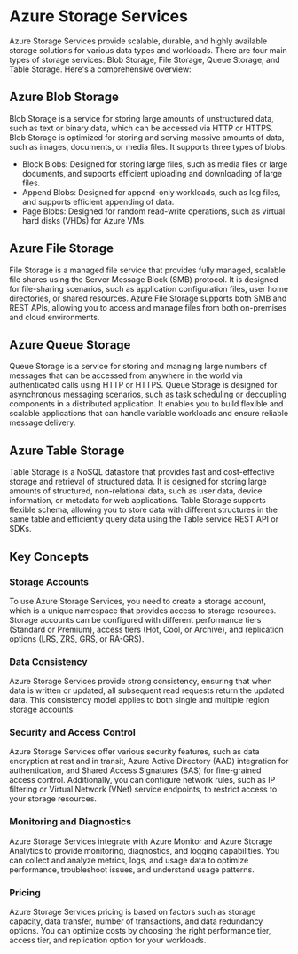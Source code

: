 # Azure Storage Services

Azure Storage Services provide scalable, durable, and highly available storage solutions for various data types and workloads. There are four main types of storage services: Blob Storage, File Storage, Queue Storage, and Table Storage. Here's a comprehensive overview:

## Azure Blob Storage

Blob Storage is a service for storing large amounts of unstructured data, such as text or binary data, which can be accessed via HTTP or HTTPS. Blob Storage is optimized for storing and serving massive amounts of data, such as images, documents, or media files. It supports three types of blobs:
- Block Blobs: Designed for storing large files, such as media files or large documents, and supports efficient uploading and downloading of large files.
- Append Blobs: Designed for append-only workloads, such as log files, and supports efficient appending of data.
- Page Blobs: Designed for random read-write operations, such as virtual hard disks (VHDs) for Azure VMs.

## Azure File Storage

File Storage is a managed file service that provides fully managed, scalable file shares using the Server Message Block (SMB) protocol. It is designed for file-sharing scenarios, such as application configuration files, user home directories, or shared resources. Azure File Storage supports both SMB and REST APIs, allowing you to access and manage files from both on-premises and cloud environments.

## Azure Queue Storage

Queue Storage is a service for storing and managing large numbers of messages that can be accessed from anywhere in the world via authenticated calls using HTTP or HTTPS. Queue Storage is designed for asynchronous messaging scenarios, such as task scheduling or decoupling components in a distributed application. It enables you to build flexible and scalable applications that can handle variable workloads and ensure reliable message delivery.

## Azure Table Storage

Table Storage is a NoSQL datastore that provides fast and cost-effective storage and retrieval of structured data. It is designed for storing large amounts of structured, non-relational data, such as user data, device information, or metadata for web applications. Table Storage supports flexible schema, allowing you to store data with different structures in the same table and efficiently query data using the Table service REST API or SDKs.

## Key Concepts

### Storage Accounts

To use Azure Storage Services, you need to create a storage account, which is a unique namespace that provides access to storage resources. Storage accounts can be configured with different performance tiers (Standard or Premium), access tiers (Hot, Cool, or Archive), and replication options (LRS, ZRS, GRS, or RA-GRS).

### Data Consistency

Azure Storage Services provide strong consistency, ensuring that when data is written or updated, all subsequent read requests return the updated data. This consistency model applies to both single and multiple region storage accounts.

### Security and Access Control

Azure Storage Services offer various security features, such as data encryption at rest and in transit, Azure Active Directory (AAD) integration for authentication, and Shared Access Signatures (SAS) for fine-grained access control. Additionally, you can configure network rules, such as IP filtering or Virtual Network (VNet) service endpoints, to restrict access to your storage resources.

### Monitoring and Diagnostics

Azure Storage Services integrate with Azure Monitor and Azure Storage Analytics to provide monitoring, diagnostics, and logging capabilities. You can collect and analyze metrics, logs, and usage data to optimize performance, troubleshoot issues, and understand usage patterns.

### Pricing

Azure Storage Services pricing is based on factors such as storage capacity, data transfer, number of transactions, and data redundancy options. You can optimize costs by choosing the right performance tier, access tier, and replication option for your workloads.